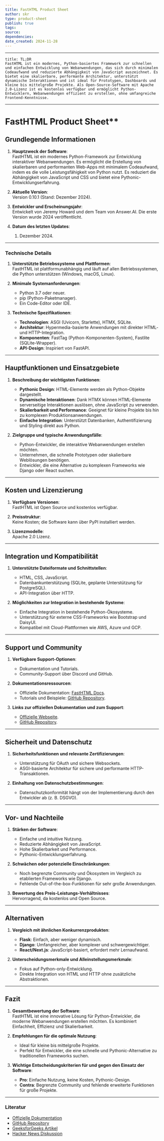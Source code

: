 ```yaml
---
title: FastHTML Product Sheet
author: skr
type: product-sheet
publish: true
tags: 
source: 
dependencies: 
date_created: 2024-11-28
---
```

---
```ad-tldr
title: TL;DR
FastHTML ist ein modernes, Python-basiertes Framework zur schnellen und einfachen Entwicklung von Webanwendungen, das sich durch minimalen Codeaufwand und reduzierte Abhängigkeit von JavaScript auszeichnet. Es bietet eine skalierbare, performante Architektur, unterstützt dynamische Interaktionen und ist ideal für Prototypen, Dashboards und kleine bis mittelgroße Projekte. Als Open-Source-Software mit Apache 2.0-Lizenz ist es kostenlos verfügbar und ermöglicht Python-Entwicklern, Webanwendungen effizient zu erstellen, ohne umfangreiche Frontend-Kenntnisse.
```
---
# FastHTML Product Sheet**

## **Grundlegende Informationen**
1. **Hauptzweck der Software**:  
   FastHTML ist ein modernes Python-Framework zur Entwicklung interaktiver Webanwendungen. Es ermöglicht die Erstellung von skalierbaren und performanten Web-Apps mit minimalem Codeaufwand, indem es die volle Leistungsfähigkeit von Python nutzt. Es reduziert die Abhängigkeit von JavaScript und CSS und bietet eine Pythonic-Entwicklungserfahrung.
   
2. **Aktuelle Version**:  
   Version 0.10.1 (Stand: Dezember 2024).

3. **Entwickler und Erscheinungsjahr**:  
   Entwickelt von Jeremy Howard und dem Team von Answer.AI. Die erste Version wurde 2024 veröffentlicht.

4. **Datum des letzten Updates**:  
   1. Dezember 2024.

---

### **Technische Details**
1. **Unterstützte Betriebssysteme und Plattformen**:  
   FastHTML ist plattformunabhängig und läuft auf allen Betriebssystemen, die Python unterstützen (Windows, macOS, Linux).

2. **Minimale Systemanforderungen**:  
   - Python 3.7 oder neuer.  
   - pip (Python-Paketmanager).  
   - Ein Code-Editor oder IDE.

3. **Technische Spezifikationen**:  
   - **Technologien**: ASGI (Uvicorn, Starlette), HTMX, SQLite.  
   - **Architektur**: Hypermedia-basierte Anwendungen mit direkter HTML- und HTTP-Integration.  
   - **Komponenten**: FastTag (Python-Komponenten-System), Fastlite (SQLite-Wrapper).  
   - **API-Design**: Inspiriert von FastAPI.

---

## **Hauptfunktionen und Einsatzgebiete**
1. **Beschreibung der wichtigsten Funktionen**:  
   - **Pythonic Design**: HTML-Elemente werden als Python-Objekte dargestellt.  
   - **Dynamische Interaktionen**: Dank HTMX können HTML-Elemente serverseitige Interaktionen auslösen, ohne JavaScript zu verwenden.  
   - **Skalierbarkeit und Performance**: Geeignet für kleine Projekte bis hin zu komplexen Produktionsanwendungen.  
   - **Einfache Integration**: Unterstützt Datenbanken, Authentifizierung und Styling direkt aus Python.

2. **Zielgruppe und typische Anwendungsfälle**:  
   - Python-Entwickler, die interaktive Webanwendungen erstellen möchten.  
   - Unternehmen, die schnelle Prototypen oder skalierbare Weblösungen benötigen.  
   - Entwickler, die eine Alternative zu komplexen Frameworks wie Django oder React suchen.

---

## **Kosten und Lizenzierung**
1. **Verfügbare Versionen**:  
   FastHTML ist Open Source und kostenlos verfügbar.

2. **Preisstruktur**:  
   Keine Kosten; die Software kann über PyPI installiert werden.

3. **Lizenzmodelle**:  
   Apache 2.0 Lizenz.

---

## **Integration und Kompatibilität**
1. **Unterstützte Dateiformate und Schnittstellen**:  
   - HTML, CSS, JavaScript.  
   - Datenbankunterstützung (SQLite, geplante Unterstützung für PostgreSQL).  
   - API-Integration über HTTP.

2. **Möglichkeiten zur Integration in bestehende Systeme**:  
   - Einfache Integration in bestehende Python-Ökosysteme.  
   - Unterstützung für externe CSS-Frameworks wie Bootstrap und DaisyUI.  
   - Kompatibel mit Cloud-Plattformen wie AWS, Azure und GCP.

---

## **Support und Community**
1. **Verfügbare Support-Optionen**:  
   - Dokumentation und Tutorials.  
   - Community-Support über Discord und GitHub.

2. **Dokumentationsressourcen**:  
   - Offizielle Dokumentation: [FastHTML Docs](https://docs.fastht.ml/).  
   - Tutorials und Beispiele: [GitHub Repository](https://github.com/AnswerDotAI/fasthtml).

3. **Links zur offiziellen Dokumentation und zum Support**:  
   - [Offizielle Webseite](https://fastht.ml/).  
   - [GitHub Repository](https://github.com/AnswerDotAI/fasthtml).

---

## **Sicherheit und Datenschutz**
1. **Sicherheitsfunktionen und relevante Zertifizierungen**:  
   - Unterstützung für OAuth und sichere Websockets.  
   - ASGI-basierte Architektur für sichere und performante HTTP-Transaktionen.

2. **Einhaltung von Datenschutzbestimmungen**:  
   - Datenschutzkonformität hängt von der Implementierung durch den Entwickler ab (z. B. DSGVO).

---

## **Vor- und Nachteile**
1. **Stärken der Software**:  
   - Einfache und intuitive Nutzung.  
   - Reduzierte Abhängigkeit von JavaScript.  
   - Hohe Skalierbarkeit und Performance.  
   - Pythonic-Entwicklungserfahrung.

2. **Schwächen oder potenzielle Einschränkungen**:  
   - Noch begrenzte Community und Ökosystem im Vergleich zu etablierten Frameworks wie Django.  
   - Fehlende Out-of-the-box-Funktionen für sehr große Anwendungen.

3. **Bewertung des Preis-Leistungs-Verhältnisses**:  
   Hervorragend, da kostenlos und Open Source.

---

## **Alternativen**
1. **Vergleich mit ähnlichen Konkurrenzprodukten**:  
   - **Flask**: Einfach, aber weniger dynamisch.  
   - **Django**: Umfangreicher, aber komplexer und schwergewichtiger.  
   - **React/Next.js**: JavaScript-basiert, erfordert mehr Lernaufwand.

2. **Unterscheidungsmerkmale und Alleinstellungsmerkmale**:  
   - Fokus auf Python-only-Entwicklung.  
   - Direkte Integration von HTML und HTTP ohne zusätzliche Abstraktionen.

---

## **Fazit**
1. **Gesamtbewertung der Software**:  
   FastHTML ist eine innovative Lösung für Python-Entwickler, die moderne Webanwendungen erstellen möchten. Es kombiniert Einfachheit, Effizienz und Skalierbarkeit.

2. **Empfehlungen für die optimale Nutzung**:  
   - Ideal für kleine bis mittelgroße Projekte.  
   - Perfekt für Entwickler, die eine schnelle und Pythonic-Alternative zu traditionellen Frameworks suchen.

3. **Wichtige Entscheidungskriterien für und gegen den Einsatz der Software**:  
   - **Pro**: Einfache Nutzung, keine Kosten, Pythonic-Design.  
   - **Contra**: Begrenzte Community und fehlende erweiterte Funktionen für große Projekte.

---

### **Literatur**
- [Offizielle Dokumentation](https://docs.fastht.ml/)  
- [GitHub Repository](https://github.com/AnswerDotAI/fasthtml)  
- [GeeksforGeeks Artikel](https://www.geeksforgeeks.org/fasthtml-modern-web-application-in-pure-python/)  
- [Hacker News Diskussion](https://news.ycombinator.com/item?id=41104305)